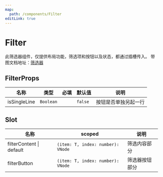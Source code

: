 ```yaml
---
map:
  path: /components/Filter
editLink: true
---
```


# Filter

此筛选器组件，仅提供布局功能，筛选项和按钮以及状态，都通过插槽传入。
带图文档地址：[筛选器](https://wiki.medcloud.cn/pages/viewpage.action?pageId=90910733)

<demo src="./demo/base_1.vue"
  title="单行布局"
  desc="单行，按钮右对齐"></demo>

<demo src="./demo/base_2.vue"
  title="多行布局"
  desc="两行布局，筛选器按钮跟随item右对其"></demo>

<demo src="./demo/base_3.vue"
  title="按钮单独一行"
  desc="按钮单独一行右对齐"></demo>

## FilterProps

| 名称         | 类型      | 必填 | 默认值  | 说明                 |
| ------------ | --------- | ---- | ------- | -------------------- |
| isSingleLine | `Boolean` |      | `false` | 按钮是否单独另起一行 |

## Slot

| 名称                     | scoped                            | 说明           |
| ------------------------ | --------------------------------- | -------------- |
| filterContent \| default | `(item: T, index: number): VNode` | 筛选内容部分   |
| filterButton             | `(item: T, index: number): VNode` | 筛选器按钮部分 |

